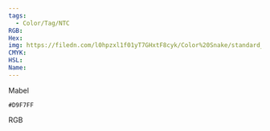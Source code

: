 ```yaml
---
tags:
  - Color/Tag/NTC
RGB:
Hex:
img: https://filedn.com/l0hpzxl1f01yT7GHxtF8cyk/Color%20Snake/standard_csv_to_svg//D9F7FF.svg
CMYK:
HSL:
Name:
---
```

Mabel
```palette
#D9F7FF
```
RGB
